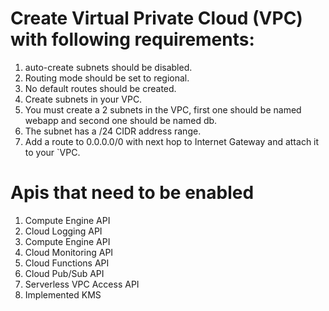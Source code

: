# Create Virtual Private Cloud (VPC) with following requirements:

1. auto-create subnets should be disabled.
2. Routing mode should be set to regional.
3. No default routes should be created.
4. Create subnets in your VPC.
5. You must create a 2 subnets in the VPC, first one should be named webapp and second one should be named db.
6. The subnet has a /24 CIDR address range.
7. Add a route to 0.0.0.0/0 with next hop to Internet Gateway and attach it to your `VPC.

# Apis that need to be enabled 

1. Compute Engine API
2. Cloud Logging API
3. Compute Engine API
4. Cloud Monitoring API
5. Cloud Functions API
6. Cloud Pub/Sub API
7. Serverless VPC Access API
8. Implemented KMS
